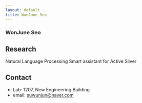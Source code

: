 ```yaml
---
layout: default
title: WonJune Seo
---
```


### WonJune Seo


## Research
Natural Language Processing
Smart assistant for Active Silver

## Contact
- Lab: 1207, New Engineering Building
- email: suwunjun@naver.com
